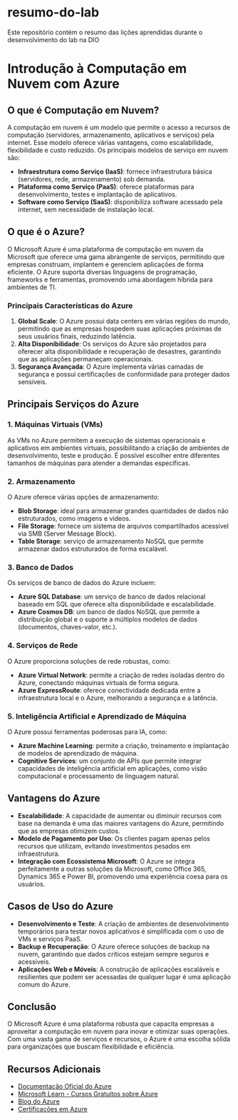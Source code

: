 # resumo-do-lab
Este repositório contém o resumo das lições aprendidas durante o desenvolvimento do lab na DIO

# Introdução à Computação em Nuvem com Azure

## O que é Computação em Nuvem?

A computação em nuvem é um modelo que permite o acesso a recursos de computação (servidores, armazenamento, aplicativos e serviços) pela internet. Esse modelo oferece várias vantagens, como escalabilidade, flexibilidade e custo reduzido. Os principais modelos de serviço em nuvem são:

- **Infraestrutura como Serviço (IaaS)**: fornece infraestrutura básica (servidores, rede, armazenamento) sob demanda.
- **Plataforma como Serviço (PaaS)**: oferece plataformas para desenvolvimento, testes e implantação de aplicativos.
- **Software como Serviço (SaaS)**: disponibiliza software acessado pela internet, sem necessidade de instalação local.

## O que é o Azure?

O Microsoft Azure é uma plataforma de computação em nuvem da Microsoft que oferece uma gama abrangente de serviços, permitindo que empresas construam, implantem e gerenciem aplicações de forma eficiente. O Azure suporta diversas linguagens de programação, frameworks e ferramentas, promovendo uma abordagem híbrida para ambientes de TI.

### Principais Características do Azure

1. **Global Scale**: O Azure possui data centers em várias regiões do mundo, permitindo que as empresas hospedem suas aplicações próximas de seus usuários finais, reduzindo latência.
2. **Alta Disponibilidade**: Os serviços do Azure são projetados para oferecer alta disponibilidade e recuperação de desastres, garantindo que as aplicações permaneçam operacionais.
3. **Segurança Avançada**: O Azure implementa várias camadas de segurança e possui certificações de conformidade para proteger dados sensíveis.

## Principais Serviços do Azure

### 1. Máquinas Virtuais (VMs)

As VMs no Azure permitem a execução de sistemas operacionais e aplicativos em ambientes virtuais, possibilitando a criação de ambientes de desenvolvimento, teste e produção. É possível escolher entre diferentes tamanhos de máquinas para atender a demandas específicas.

### 2. Armazenamento

O Azure oferece várias opções de armazenamento:

- **Blob Storage**: ideal para armazenar grandes quantidades de dados não estruturados, como imagens e vídeos.
- **File Storage**: fornece um sistema de arquivos compartilhados acessível via SMB (Server Message Block).
- **Table Storage**: serviço de armazenamento NoSQL que permite armazenar dados estruturados de forma escalável.

### 3. Banco de Dados

Os serviços de banco de dados do Azure incluem:

- **Azure SQL Database**: um serviço de banco de dados relacional baseado em SQL que oferece alta disponibilidade e escalabilidade.
- **Azure Cosmos DB**: um banco de dados NoSQL que permite a distribuição global e o suporte a múltiplos modelos de dados (documentos, chaves-valor, etc.).

### 4. Serviços de Rede

O Azure proporciona soluções de rede robustas, como:

- **Azure Virtual Network**: permite a criação de redes isoladas dentro do Azure, conectando máquinas virtuais de forma segura.
- **Azure ExpressRoute**: oferece conectividade dedicada entre a infraestrutura local e o Azure, melhorando a segurança e a latência.

### 5. Inteligência Artificial e Aprendizado de Máquina

O Azure possui ferramentas poderosas para IA, como:

- **Azure Machine Learning**: permite a criação, treinamento e implantação de modelos de aprendizado de máquina.
- **Cognitive Services**: um conjunto de APIs que permite integrar capacidades de inteligência artificial em aplicações, como visão computacional e processamento de linguagem natural.

## Vantagens do Azure

- **Escalabilidade**: A capacidade de aumentar ou diminuir recursos com base na demanda é uma das maiores vantagens do Azure, permitindo que as empresas otimizem custos.
- **Modelo de Pagamento por Uso**: Os clientes pagam apenas pelos recursos que utilizam, evitando investimentos pesados em infraestrutura.
- **Integração com Ecossistema Microsoft**: O Azure se integra perfeitamente a outras soluções da Microsoft, como Office 365, Dynamics 365 e Power BI, promovendo uma experiência coesa para os usuários.

## Casos de Uso do Azure

- **Desenvolvimento e Teste**: A criação de ambientes de desenvolvimento temporários para testar novos aplicativos é simplificada com o uso de VMs e serviços PaaS.
- **Backup e Recuperação**: O Azure oferece soluções de backup na nuvem, garantindo que dados críticos estejam sempre seguros e acessíveis.
- **Aplicações Web e Móveis**: A construção de aplicações escaláveis e resilientes que podem ser acessadas de qualquer lugar é uma aplicação comum do Azure.

## Conclusão

O Microsoft Azure é uma plataforma robusta que capacita empresas a aproveitar a computação em nuvem para inovar e otimizar suas operações. Com uma vasta gama de serviços e recursos, o Azure é uma escolha sólida para organizações que buscam flexibilidade e eficiência.

## Recursos Adicionais

- [Documentação Oficial do Azure](https://docs.microsoft.com/azure/)
- [Microsoft Learn - Cursos Gratuitos sobre Azure](https://learn.microsoft.com/training/azure/)
- [Blog do Azure](https://azure.microsoft.com/en-us/blog/)
- [Certificações em Azure](https://learn.microsoft.com/certifications/)


